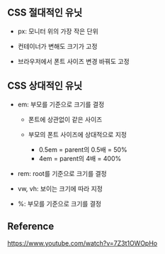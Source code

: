 ## CSS 절대적인 유닛

- px: 모니터 위의 가장 작은 단위

- 컨테이너가 변해도 크기가 고정

- 브라우저에서 폰트 사이즈 변경 바꿔도 고정

## CSS 상대적인 유닛

- em: 부모를 기준으로 크기를 결정

  - 폰트에 상관없이 같은 사이즈

  - 부모의 폰트 사이즈에 상대적으로 지정
    - 0.5em = parent의 0.5배 = 50%
    - 4em = parent의 4배 = 400%

- rem: root를 기준으로 크기를 결정

- vw, vh: 보이는 크기에 따라 지정

- %: 부모를 기준으로 크기를 결정

## Reference

https://www.youtube.com/watch?v=7Z3t1OWOpHo

